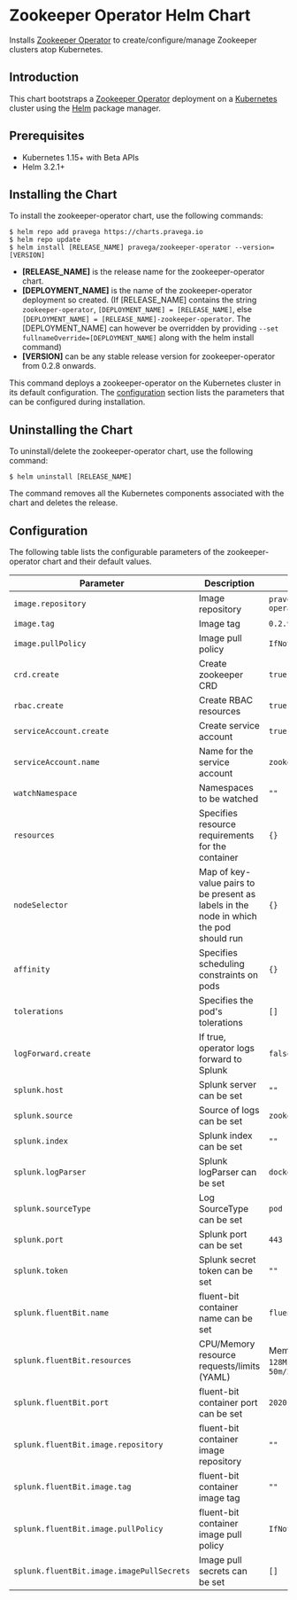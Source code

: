 # Zookeeper Operator Helm Chart

Installs [Zookeeper Operator](https://github.com/pravega/zookeeper-operator) to create/configure/manage Zookeeper clusters atop Kubernetes.

## Introduction

This chart bootstraps a [Zookeeper Operator](https://github.com/pravega/zookeeper-operator) deployment on a [Kubernetes](http://kubernetes.io) cluster using the [Helm](https://helm.sh) package manager.

## Prerequisites
  - Kubernetes 1.15+ with Beta APIs
  - Helm 3.2.1+

## Installing the Chart

To install the zookeeper-operator chart, use the following commands:

```
$ helm repo add pravega https://charts.pravega.io
$ helm repo update
$ helm install [RELEASE_NAME] pravega/zookeeper-operator --version=[VERSION]
```
- **[RELEASE_NAME]** is the release name for the zookeeper-operator chart.
- **[DEPLOYMENT_NAME]** is the name of the zookeeper-operator deployment so created. (If [RELEASE_NAME] contains the string `zookeeper-operator`, `[DEPLOYMENT_NAME] = [RELEASE_NAME]`, else `[DEPLOYMENT_NAME] = [RELEASE_NAME]-zookeeper-operator`. The [DEPLOYMENT_NAME] can however be overridden by providing `--set fullnameOverride=[DEPLOYMENT_NAME]` along with the helm install command)
- **[VERSION]** can be any stable release version for zookeeper-operator from 0.2.8 onwards.

This command deploys a zookeeper-operator on the Kubernetes cluster in its default configuration. The [configuration](#configuration) section lists the parameters that can be configured during installation.

## Uninstalling the Chart

To uninstall/delete the zookeeper-operator chart, use the following command:

```
$ helm uninstall [RELEASE_NAME]
```

The command removes all the Kubernetes components associated with the chart and deletes the release.

## Configuration

The following table lists the configurable parameters of the zookeeper-operator chart and their default values.

| Parameter | Description | Default |
| ----- | ----------- | ------ |
| `image.repository` | Image repository | `pravega/zookeeper-operator` |
| `image.tag` | Image tag | `0.2.9` |
| `image.pullPolicy` | Image pull policy | `IfNotPresent` |
| `crd.create` | Create zookeeper CRD | `true` |
| `rbac.create` | Create RBAC resources | `true` |
| `serviceAccount.create` | Create service account | `true` |
| `serviceAccount.name` | Name for the service account | `zookeeper-operator` |
| `watchNamespace` | Namespaces to be watched  | `""` |
| `resources` | Specifies resource requirements for the container | `{}` |
| `nodeSelector` | Map of key-value pairs to be present as labels in the node in which the pod should run | `{}` |
| `affinity` | Specifies scheduling constraints on pods | `{}` |
| `tolerations` | Specifies the pod's tolerations | `[]` |
| `logForward.create` | If true, operator logs forward to Splunk | `false` |
| `splunk.host` | Splunk server can be set | `""` |
| `splunk.source` | Source of logs can be set | `zookeeper-operator` |
| `splunk.index` | Splunk index can be set | `""` |
| `splunk.logParser` | Splunk logParser can be set | `docker` |
| `splunk.sourceType` | Log SourceType can be set | `pod` |
| `splunk.port` | Splunk port can be set | `443` |
| `splunk.token` | Splunk secret token can be set | `""` |
| `splunk.fluentBit.name` | fluent-bit container name can be set | `fluent-bit` |
| `splunk.fluentBit.resources`| CPU/Memory resource requests/limits (YAML) | Memory: `128Mi/512Mi`, CPU: `50m/250m` |
| `splunk.fluentBit.port` | fluent-bit container port can be set | `2020` |
| `splunk.fluentBit.image.repository` | fluent-bit container image repository | `""` |
| `splunk.fluentBit.image.tag` | fluent-bit container image tag | `""` |
| `splunk.fluentBit.image.pullPolicy` | fluent-bit container image pull policy | `IfNotPresent` |
| `splunk.fluentBit.image.imagePullSecrets` | Image pull secrets can be set | `[]` |

